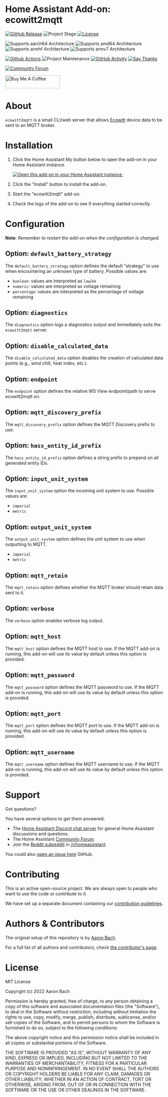 # Home Assistant Add-on: ecowitt2mqtt

[![GitHub Release][releases-shield]][releases]
![Project Stage][project-stage-shield]
[![License][license-shield]](LICENSE)

![Supports aarch64 Architecture][aarch64-shield]
![Supports amd64 Architecture][amd64-shield]
![Supports armhf Architecture][armhf-shield]
![Supports armv7 Architecture][armv7-shield]

[![Github Actions][github-actions-shield]][github-actions]
![Project Maintenance][maintenance-shield]
[![GitHub Activity][commits-shield]][commits]
[![Say Thanks][say-thanks-shield]][say-thanks]

[![Community Forum][forum-shield]][forum]

<a href="https://www.buymeacoffee.com/bachya1208P" target="_blank"><img src="https://cdn.buymeacoffee.com/buttons/default-orange.png" alt="Buy Me A Coffee" height="41" width="174"></a>

# About

`ecowitt2mqtt` is a small CLI/web server that allows [Ecowitt][ecowitt]
device data to be sent to an MQTT broker.

# Installation

1. Click the Home Assistant My button below to open the add-on in your Home
   Assistant instance.

   [![Open this add-on in your Home Assistant instance.][addon-badge]][addon]

1. Click the "Install" button to install the add-on.
1. Start the "ecowitt2mqtt" add-on.
1. Check the logs of the add-on to see if everything started correctly.

# Configuration

**Note**: _Remember to restart the add-on when the configuration is changed._

## Option: `default_battery_strategy`

The `default_battery_strategy` option defines the default "strategy" to use when encountering an unknown type of battery. Possible values are:

- `boolean`: values are interpreted as `low`/`ok`
- `numeric`: values are interpreted as voltage remaining
- `percentage`: values are interpreted as the percentage of voltage remaining

## Option: `diagnostics`

The `diagnostics` option logs a diagnostics output and immediately exits the `ecowitt2mqtt` server.

## Option: `disable_calculated_data`

The `disable_calculated_data` option disables the creation of calculated data points (e.g., wind chill, heat index, etc.).

## Option: `endpoint`

The `endpoint` option defines the relative WS View endpoint/path to serve ecowitt2mqtt on.

## Option: `mqtt_discovery_prefix`

The `mqtt_discovery_prefix` option defines the MQTT Discovery prefix to use.

## Option: `hass_entity_id_prefix`

The `hass_entity_id_prefix` option defines a string prefix to prepend on all generated entity IDs.

## Option: `input_unit_system`

The `input_unit_system` option the incoming unit system to use. Possible values are:

- `imperial`
- `metric`

## Option: `output_unit_system`

The `output_unit_system` option defines the unit system to use when outputting to MQTT.

- `imperial`
- `metric`

## Option: `mqtt_retain`

The `mqtt_retain` option defines whether the MQTT broker should retain data sent to it.

## Option: `verbose`

The `verbose` option enables verbose log output.

## Option: `mqtt_host`

The `mqtt_host` option defines the MQTT host to use. If the MQTT add-on is running, this add-on will use its value by default unless this option is provided.

## Option: `mqtt_password`

The `mqtt_password` option defines the MQTT password to use. If the MQTT add-on is running, this add-on will use its value by default unless this option is provided.

## Option: `mqtt_port`

The `mqtt_port` option defines the MQTT port to use. If the MQTT add-on is running, this add-on will use its value by default unless this option is provided.

## Option: `mqtt_username`

The `mqtt_username` option defines the MQTT username to use. If the MQTT add-on is running, this add-on will use its value by default unless this option is provided.

# Support

Got questions?

You have several options to get them answered:

- The [Home Assistant Discord chat server][discord-ha] for general Home
  Assistant discussions and questions.
- The Home Assistant [Community Forum][forum].
- Join the [Reddit subreddit][reddit] in [/r/homeassistant][reddit]

You could also [open an issue here][issue] GitHub.

# Contributing

This is an active open-source project. We are always open to people who want to
use the code or contribute to it.

We have set up a separate document containing our
[contribution guidelines](.github/CONTRIBUTING.md).

# Authors & Contributors

The original setup of this repository is by [Aaron Bach][bachya].

For a full list of all authors and contributors,
check [the contributor's page][contributors].

# License

MIT License

Copyright (c) 2022 Aaron Bach

Permission is hereby granted, free of charge, to any person obtaining a copy
of this software and associated documentation files (the "Software"), to deal
in the Software without restriction, including without limitation the rights
to use, copy, modify, merge, publish, distribute, sublicense, and/or sell
copies of the Software, and to permit persons to whom the Software is
furnished to do so, subject to the following conditions:

The above copyright notice and this permission notice shall be included in all
copies or substantial portions of the Software.

THE SOFTWARE IS PROVIDED "AS IS", WITHOUT WARRANTY OF ANY KIND, EXPRESS OR
IMPLIED, INCLUDING BUT NOT LIMITED TO THE WARRANTIES OF MERCHANTABILITY,
FITNESS FOR A PARTICULAR PURPOSE AND NONINFRINGEMENT. IN NO EVENT SHALL THE
AUTHORS OR COPYRIGHT HOLDERS BE LIABLE FOR ANY CLAIM, DAMAGES OR OTHER
LIABILITY, WHETHER IN AN ACTION OF CONTRACT, TORT OR OTHERWISE, ARISING FROM,
OUT OF OR IN CONNECTION WITH THE SOFTWARE OR THE USE OR OTHER DEALINGS IN THE
SOFTWARE.

[aarch64-shield]: https://img.shields.io/badge/aarch64-yes-green.svg
[addon-badge]: https://my.home-assistant.io/badges/supervisor_addon.svg
[addon]: https://my.home-assistant.io/redirect/supervisor_addon/?addon=c35f0383_ecowitt2mqtt&repository_url=https%3A%2F%2Fgithub.com%2Fbachya%2Fhome-assistant-addons
[amd64-shield]: https://img.shields.io/badge/amd64-yes-green.svg
[armhf-shield]: https://img.shields.io/badge/armhf-yes-green.svg
[armv7-shield]: https://img.shields.io/badge/armv7-yes-green.svg
[bachya]: https://github.com/bachya
[commits-shield]: https://img.shields.io/github/commit-activity/y/bachya/home-assistant-addons.svg
[commits]: https://github.com/bachya/home-assistant-addons/commits/main
[contributors]: https://github.com/bachya/home-assistant-addons/graphs/contributors
[discord-ha]: https://discord.gg/c5DvZ4e
[discord-shield]: https://img.shields.io/discord/478094546522079232.svg
[dockerhub]: https://hub.docker.com/r/bachya/home-assistant-addons
[docs]: https://github.com/bachya/home-assistant-addons/blob/dev/ecowitt2mqtt/DOCS.md
[ecowitt]: http://www.ecowitt.com
[forum-shield]: https://img.shields.io/badge/community-forum-brightgreen.svg
[forum]: https://community.home-assistant.io/t/ecowitt2mqtt-send-data-from-an-ecowitt-device-to-mqtt
[github-actions-shield]: https://github.com/bachya/home-assistant-addons/workflows/CI/badge.svg
[github-actions]: https://github.com/bachya/home-assistant-addons/actions
[issue]: https://github.com/bachya/home-assistant-addons/issues
[license-shield]: https://img.shields.io/github/license/bachya/home-assistant-addons.svg
[maintenance-shield]: https://img.shields.io/maintenance/yes/2022.svg
[project-stage-shield]: https://img.shields.io/badge/project%20stage-production%20ready-brightgreen.svg
[reddit]: https://reddit.com/r/homeassistant
[releases-shield]: https://img.shields.io/github/release/bachya/home-assistant-addons.svg
[releases]: https://github.com/bachya/home-assistant-addons/releases
[repository]: https://github.com/bachya/home-assistant-addons
[say-thanks-shield]: https://img.shields.io/badge/SayThanks-!-1EAEDB.svg
[say-thanks]: https://saythanks.io/to/bachya
